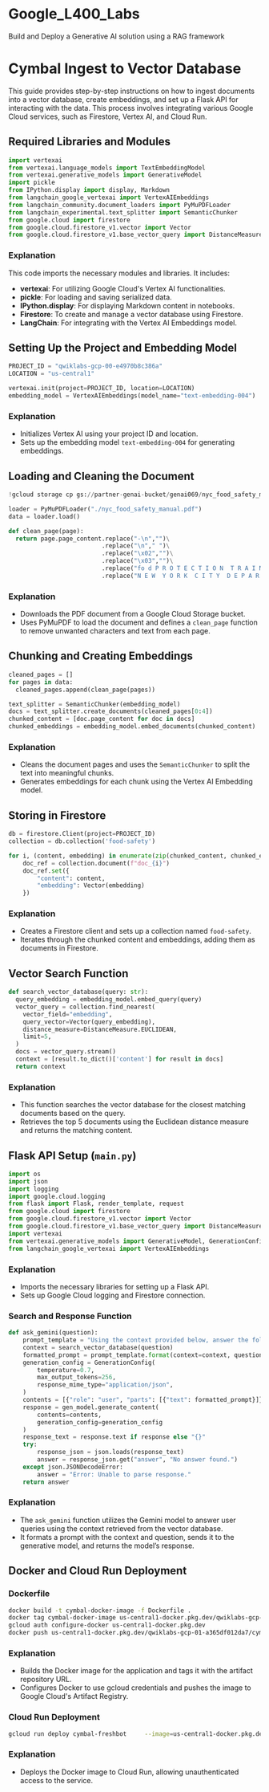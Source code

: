 # Google_L400_Labs
Build and Deploy a Generative AI solution using a RAG framework


# Cymbal Ingest to Vector Database

This guide provides step-by-step instructions on how to ingest documents into a vector database, create embeddings, and set up a Flask API for interacting with the data. This process involves integrating various Google Cloud services, such as Firestore, Vertex AI, and Cloud Run.

## Required Libraries and Modules

```python
import vertexai
from vertexai.language_models import TextEmbeddingModel
from vertexai.generative_models import GenerativeModel
import pickle
from IPython.display import display, Markdown
from langchain_google_vertexai import VertexAIEmbeddings
from langchain_community.document_loaders import PyMuPDFLoader
from langchain_experimental.text_splitter import SemanticChunker
from google.cloud import firestore
from google.cloud.firestore_v1.vector import Vector
from google.cloud.firestore_v1.base_vector_query import DistanceMeasure
```

### Explanation
This code imports the necessary modules and libraries. It includes:
- **vertexai**: For utilizing Google Cloud's Vertex AI functionalities.
- **pickle**: For loading and saving serialized data.
- **IPython.display**: For displaying Markdown content in notebooks.
- **Firestore**: To create and manage a vector database using Firestore.
- **LangChain**: For integrating with the Vertex AI Embeddings model.

## Setting Up the Project and Embedding Model

```python
PROJECT_ID = "qwiklabs-gcp-00-e4970b8c386a"
LOCATION = "us-central1"

vertexai.init(project=PROJECT_ID, location=LOCATION)
embedding_model = VertexAIEmbeddings(model_name="text-embedding-004")
```

### Explanation
- Initializes Vertex AI using your project ID and location.
- Sets up the embedding model `text-embedding-004` for generating embeddings.

## Loading and Cleaning the Document

```python
!gcloud storage cp gs://partner-genai-bucket/genai069/nyc_food_safety_manual.pdf .

loader = PyMuPDFLoader("./nyc_food_safety_manual.pdf")
data = loader.load()

def clean_page(page):
  return page.page_content.replace("-\n","")\
                          .replace("\n"," ")\
                          .replace("\x02","")\
                          .replace("\x03","")\
                          .replace("fo d P R O T E C T I O N  T R A I N I N G  M A N U A L","")\
                          .replace("N E W  Y O R K  C I T Y  D E P A R T M E N T  O F  H E A L T H  &  M E N T A L  H Y G I E N E","")
```

### Explanation
- Downloads the PDF document from a Google Cloud Storage bucket.
- Uses PyMuPDF to load the document and defines a `clean_page` function to remove unwanted characters and text from each page.

## Chunking and Creating Embeddings

```python
cleaned_pages = []
for pages in data:
  cleaned_pages.append(clean_page(pages))

text_splitter = SemanticChunker(embedding_model)
docs = text_splitter.create_documents(cleaned_pages[0:4])
chunked_content = [doc.page_content for doc in docs]
chunked_embeddings = embedding_model.embed_documents(chunked_content)
```

### Explanation
- Cleans the document pages and uses the `SemanticChunker` to split the text into meaningful chunks.
- Generates embeddings for each chunk using the Vertex AI Embedding model.

## Storing in Firestore

```python
db = firestore.Client(project=PROJECT_ID)
collection = db.collection('food-safety')

for i, (content, embedding) in enumerate(zip(chunked_content, chunked_embeddings)):
    doc_ref = collection.document(f"doc_{i}")
    doc_ref.set({
        "content": content,
        "embedding": Vector(embedding)
    })
```

### Explanation
- Creates a Firestore client and sets up a collection named `food-safety`.
- Iterates through the chunked content and embeddings, adding them as documents in Firestore.

## Vector Search Function

```python
def search_vector_database(query: str):
  query_embedding = embedding_model.embed_query(query)
  vector_query = collection.find_nearest(
    vector_field="embedding",
    query_vector=Vector(query_embedding),
    distance_measure=DistanceMeasure.EUCLIDEAN,
    limit=5,
  )
  docs = vector_query.stream()
  context = [result.to_dict()['content'] for result in docs]
  return context
```

### Explanation
- This function searches the vector database for the closest matching documents based on the query.
- Retrieves the top 5 documents using the Euclidean distance measure and returns the matching content.

## Flask API Setup (`main.py`)

```python
import os
import json
import logging
import google.cloud.logging
from flask import Flask, render_template, request
from google.cloud import firestore
from google.cloud.firestore_v1.vector import Vector
from google.cloud.firestore_v1.base_vector_query import DistanceMeasure
import vertexai
from vertexai.generative_models import GenerativeModel, GenerationConfig
from langchain_google_vertexai import VertexAIEmbeddings
```

### Explanation
- Imports the necessary libraries for setting up a Flask API.
- Sets up Google Cloud logging and Firestore connection.

### Search and Response Function

```python
def ask_gemini(question):
    prompt_template = "Using the context provided below, answer the following question:\nContext: {context}\nQuestion: {question}\nAnswer:"
    context = search_vector_database(question)
    formatted_prompt = prompt_template.format(context=context, question=question)
    generation_config = GenerationConfig(
        temperature=0.7,
        max_output_tokens=256,
        response_mime_type="application/json",
    )
    contents = [{"role": "user", "parts": [{"text": formatted_prompt}]}]
    response = gen_model.generate_content(
        contents=contents,
        generation_config=generation_config
    )
    response_text = response.text if response else "{}"
    try:
        response_json = json.loads(response_text)
        answer = response_json.get("answer", "No answer found.")
    except json.JSONDecodeError:
        answer = "Error: Unable to parse response."
    return answer
```

### Explanation
- The `ask_gemini` function utilizes the Gemini model to answer user queries using the context retrieved from the vector database.
- It formats a prompt with the context and question, sends it to the generative model, and returns the model’s response.

## Docker and Cloud Run Deployment

### Dockerfile

```bash
docker build -t cymbal-docker-image -f Dockerfile .
docker tag cymbal-docker-image us-central1-docker.pkg.dev/qwiklabs-gcp-01-a365df012da7/cymbal-artifact-repo/cymbal-docker-image
gcloud auth configure-docker us-central1-docker.pkg.dev
docker push us-central1-docker.pkg.dev/qwiklabs-gcp-01-a365df012da7/cymbal-artifact-repo/cymbal-docker-image
```

### Explanation
- Builds the Docker image for the application and tags it with the artifact repository URL.
- Configures Docker to use gcloud credentials and pushes the image to Google Cloud's Artifact Registry.

### Cloud Run Deployment

```bash
gcloud run deploy cymbal-freshbot     --image=us-central1-docker.pkg.dev/qwiklabs-gcp-01-a365df012da7/cymbal-artifact-repo/cymbal-docker-image     --platform=managed     --region=us-central1     --allow-unauthenticated
```

### Explanation
- Deploys the Docker image to Cloud Run, allowing unauthenticated access to the service.
